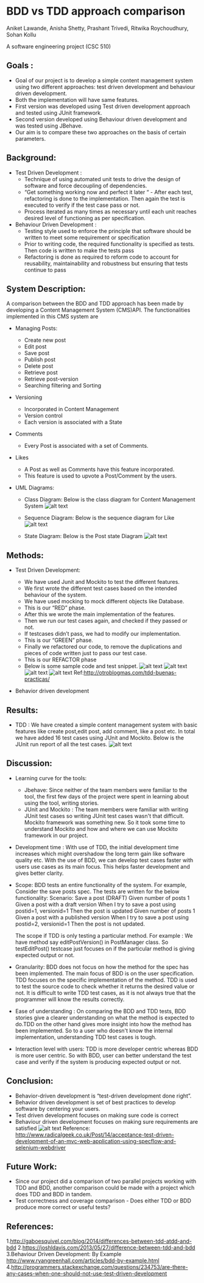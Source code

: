 # BDD vs TDD approach comparison

Aniket Lawande, Anisha Shetty, Prashant Trivedi, Ritwika Roychoudhury, Sohan Kollu

A software engineering project (CSC 510)
## Goals :
- Goal of our project is to develop a simple content management system using two different approaches: test driven development and behaviour driven development.
- Both the implementation will have same features.
- First version was developed using Test driven development approach and tested using JUnit framework.
- Second version developed using Behaviour driven development and was tested using JBehave.
- Our aim is to compare these two approaches on the basis of certain parameters.

## Background:
- Test Driven Development :
  - Technique of using automated unit tests to drive the design of software and force decoupling of dependencies.
  - “Get something working now and perfect it later “ - After each test, refactoring is done to the implementation. Then again the test is executed to verify if the test case pass or not.
  - Process iterated as many times as necessary until each unit reaches desired level of functioning as per specification.
- Behaviour Driven Development :
  - Testing style used to enforce the principle that software should be written to meet some requirement or specification
  - Prior to writing code, the required functionality is specified as tests. Then code is written to make the tests pass
  - Refactoring is done as required to reform code to account for reusability, maintainability and robustness but ensuring that tests continue to pass

## System Description:
A comparison between the BDD and TDD approach has been made by developing a Content Management System (CMS)API.
The functionalities implemented in this CMS system are
- Managing Posts:
  - Create new post
  - Edit post
  - Save post
  - Publish post
  - Delete post
  - Retrieve post
  - Retrieve post-version
  - Searching filtering and Sorting

- Versioning
  - Incorporated in Content Management
  - Version control
  - Each version is associated with a State

- Comments
  - Every Post is associated with a set of Comments.

- Likes 
  - A Post as well as Comments have this feature incorporated.
  - This feature is used to upvote a Post/Comment by the users.
 
- UML Diagrams:

  - Class Diagram: Below is the class diagram for Content Management System
    ![alt text](https://github.com/NCSU-CSC510/CMS-module/blob/master/LikeSeqDiag.png "Like Sequence Diagram")

  - Sequence Diagram: Below is the sequence diagram for Like
    ![alt text](https://github.com/NCSU-CSC510/CMS-module/blob/master/LikeSeqDiag.png "Like Sequence Diagram")

  - State Diagram: Below is the Post state Diagram
    ![alt text](https://github.com/NCSU-CSC510/CMS-module/blob/master/PostStateDiag.png "Post State Diagram")


## Methods:
- Test Driven Development:
  - We have used Junit and Mockito to test the different features.
  - We first wrote the different test cases based on the intended behaviour of the system.
  - We have used mocking to mock different objects like Database.
  - This is our “RED” phase.
  - After this we wrote the main implementation of the features.
  - Then we run our test cases again, and checked if they passed or not.
  - If testcases didn’t pass, we had to modify our implementation.
  - This is our “GREEN” phase.
  - Finally we refactored our code, to remove the duplications and pieces of code written just to pass our test case.
  - This is our REFACTOR phase
  - Below is some sample code and test snippet.
![alt text](https://github.com/NCSU-CSC510/CMS-module/blob/master/EditPost.png "Edit Post Version Code")
![alt text](https://github.com/NCSU-CSC510/CMS-module/blob/master/EditPostTest.png "Edit Post Version Test Code")
![alt text](https://github.com/NCSU-CSC510/CMS-module/blob/master/LikeTest.png "Like Test Code")
![alt text](https://github.com/NCSU-CSC510/CMS-module/blob/master/Mantra.png "TDD Mantra")
Ref:http://otroblogmas.com/tdd-buenas-practicas/

- Behavior driven development

## Results:
- TDD : We have created a simple content management system with basic features like create post,edit post, add comment, like a post etc. In total we have added 16 test cases using JUnit and Mockito. Below is the JUnit run report of all the test cases. 
![alt text](https://github.com/NCSU-CSC510/CMS-module/blob/master/JUnit_Report.png "JUnit Report")

## Discussion:
- Learning curve for the tools:
  - Jbehave: Since neither of the team members were familiar to the tool, the first few days of the project were spent in learning about using the tool, writing stories.
  - JUnit and Mockito : The team members were familiar with writing JUnit test cases so writing JUnit test cases wasn't that difficult. Mockito framework was something new. So it took some time to understand Mockito and how and where we can use Mockito framework in our project.
- Development time : With use of TDD, the initial development time increases which might overshadow the long term gain like software quality etc. With the use of BDD, we can develop test cases faster with users use cases as its main focus. This helps faster development and gives better clarity.
- Scope: BDD tests an entire functionality of the system. For example, Consider the save posts spec. The tests are written for the below functionality: Scenario: Save a post (DRAFT)
  Given number of posts 1
  Given a post with a draft version
  When I try to save a post using postid=1, versionid=1
  Then the post is updated
  Given number of posts 1
  Given a post with a published version
  When I try to save a post using postid=2, versionid=1
  Then the post is not updated.

  The scope if TDD is only testing a particular method. For example : We have method say editPostVersion() in PostManager class. So testEditPost() testcase just focuses on if the particular method is giving expected output or not.

- Granularity: BDD does not focus on how the method for the spec has been implemented. The main focus of BDD is on the user specification. TDD focuses on the specific implementation of the method. TDD is used to test the source code to check whether it returns the desired value or not. It is difficult to write TDD test cases, as it is not always true that the programmer will know the results correctly.
- Ease of understanding : On comparing the BDD and TDD tests, BDD stories give a clearer understanding on what the method is expected to do.TDD on the other hand gives more insight into how the method has been implemented. So to a user who doesn't know the internal implementation, understanding TDD test cases is tough.
- Interaction level with users: TDD is more developer centric whereas BDD is more user centric. So with BDD, user can better understand the test case and verify if the system is producing expected output or not.

## Conclusion:
- Behavior-driven development is “test-driven development done right”.
- Behavior driven development is set of best practices to develop software by centering your users.
- Test driven development focuses on making sure code is correct
- Behaviour driven development focuses on making sure requirements are satisfied
![alt text](https://github.com/NCSU-CSC510/CMS-module/blob/master/ConclusionMantra.png "Conclusion")
  Reference: http://www.radicalgeek.co.uk/Post/14/acceptance-test-driven-development-of-an-mvc-web-application-using-specflow-and-selenium-webdriver


## Future Work:
- Since our project did a comparison of two parallel projects working with TDD and BDD, another comparison could be made with a project which does TDD and BDD in tandem.
- Test correctness and coverage comparison - Does either TDD or BDD produce more correct or useful tests?

## References:
1.http://gaboesquivel.com/blog/2014/differences-between-tdd-atdd-and-bdd
2.https://joshldavis.com/2013/05/27/difference-between-tdd-and-bdd
3.Behaviour Driven Development: By Example http://www.ryangreenhall.com/articles/bdd-by-example.html
4.http://programmers.stackexchange.com/questions/234753/are-there-any-cases-when-one-should-not-use-test-driven-development

